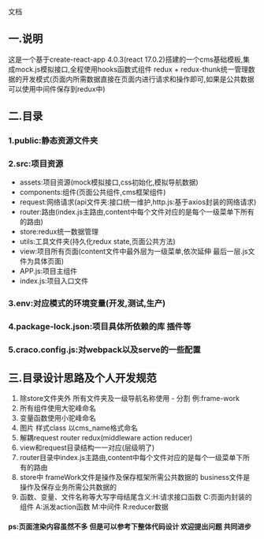 文档

## 一.说明

这是一个基于create-react-app 4.0.3(react 17.0.2)搭建的一个cms基础模板,集成mock.js模拟接口,全程使用hooks函数式组件
redux + redux-thunk统一管理数据的开发模式(页面内所需数据直接在页面内进行请求和操作即可,如果是公共数据 可以使用中间件保存到redux中)
 
## 二.目录

### 1.public:静态资源文件夹

### 2.src:项目资源

* assets:项目资源(mock模拟接口,css初始化,模拟导航数据)
* components:组件(页面公共组件,cms框架组件)
* request:网络请求(api文件夹:接口统一维护,http.js:基于axios封装的网络请求)
* router:路由(index.js主路由,content中每个文件对应的是每个一级菜单下所有的路由)
* store:redux统一数据管理
* utils:工具文件夹(持久化redux state,页面公共方法)
* view:项目所有页面(content文件中最外层为一级菜单,依次延伸 最后一层.js文件为具体页面)
* APP.js:项目主组件
* index.js:项目入口文件

### 3.env:对应模式的环境变量(开发,测试,生产)

### 4.package-lock.json:项目具体所依赖的库 插件等

### 5.craco.config.js:对webpack以及serve的一些配置

## 三.目录设计思路及个人开发规范
1. 除store文件夹外 所有文件夹及一级导航名称使用 - 分割 例:frame-work
2. 所有组件使用大驼峰命名
3. 变量函数使用小驼峰命名
4. 图片 样式class 以cms_name格式命名
5. 解耦request router redux(middleware action reducer)
6. view和request目录结构一一对应(层级明了)
7. router目录中index.js主路由,content中每个文件对应的是每个一级菜单下所有的路由
8. store中 frameWork文件是操作及保存框架所需公共数据的 business文件是操作及保存业务所需公共数据的
9. 函数、变量、文件名称等大写字母结尾含义:H:请求接口函数 C:页面内封装的组件 A:派发action函数 M:中间件 R:reducer数据

#### ps:页面渲染内容虽然不多 但是可以参考下整体代码设计 欢迎提出问题 共同进步 
